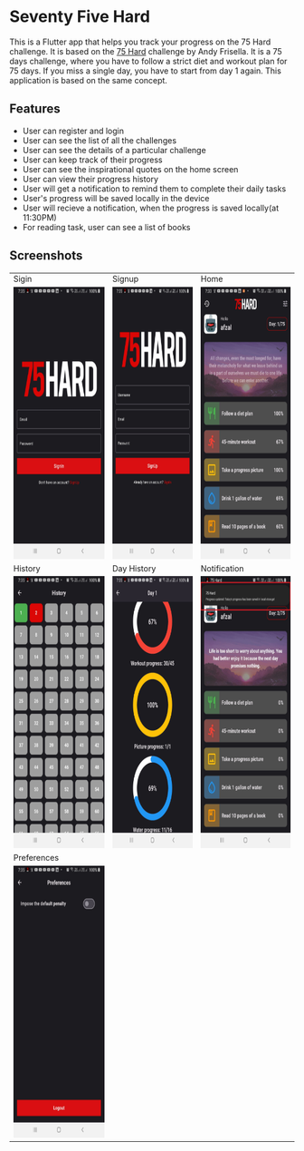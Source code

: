 # Seventy Five Hard

This is a Flutter app that helps you track your progress on the 75 Hard challenge. It is based on the [75 Hard](https://andyfrisella.com/pages/75hard-info) challenge by Andy Frisella. It is a 75 days challenge, where you have to follow a strict diet and workout plan for 75 days. If you miss a single day, you have to start from day 1 again. This application is based on the same concept.

## Features

- User can register and login
- User can see the list of all the challenges
- User can see the details of a particular challenge
- User can keep track of their progress
- User can see the inspirational quotes on the home screen
- User can view their progress history
- User will get a notification to remind them to complete their daily tasks
- User's progress will be saved locally in the device
- User will recieve a notification, when the progress is saved locally(at 11:30PM)
- For reading task, user can see a list of books

## Screenshots

<table>
  <tr>
    <td>Sigin</td>
     <td>Signup</td>
     <td>Home</td>
  </tr>
  <tr>
    <td><img src="screenshots/signin.jpg" width=270 height=480></td>
    <td><img src="screenshots/signup.jpg" width=270 height=480></td>
    <td><img src="screenshots/home.jpg" width=270 height=480></td>
  </tr>  <tr>
    <td>History</td>
     <td>Day History</td>
     <td>Notification</td>
  </tr>
  <tr>
    <td><img src="screenshots/history.jpg" width=270 height=480></td>
    <td><img src="screenshots/day-history.jpg" width=270 height=480></td>
    <td><img src="screenshots/notification.jpg" width=270 height=480></td>
  </tr><tr>
    <td>Preferences</td>
  </tr>
  <tr>
    <td><img src="screenshots/preferences.jpg" width=270 height=480></td>
  </tr>
 </table>
